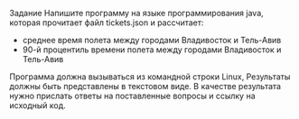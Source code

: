 Задание Напишите программу на языке программирования java, которая прочитает файл tickets.json и
рассчитает:

- среднее время полета между городами Владивосток и Тель-Авив
- 90-й процентиль времени полета между городами Владивосток и Тель-Авив

Программа должна вызываться из командной строки Linux, Результаты должны быть представлены в
текстовом виде. В качестве результата нужно прислать ответы на поставленные вопросы и ссылку на
исходный код.